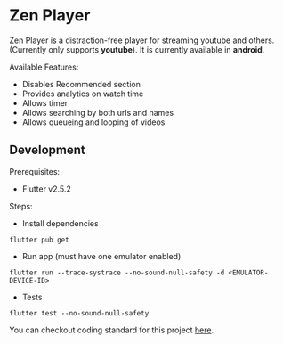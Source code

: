 # Zen Player

Zen Player is a distraction-free player for streaming youtube and others.
(Currently only supports **youtube**). It is currently available in **android**.

Available Features:

- Disables Recommended section
- Provides analytics on watch time
- Allows timer
- Allows searching by both urls and names
- Allows queueing and looping of videos

## Development

Prerequisites:

- Flutter v2.5.2

Steps:

- Install dependencies

```shell
flutter pub get
```

- Run app (must have one emulator enabled)

```shell
flutter run --trace-systrace --no-sound-null-safety -d <EMULATOR-DEVICE-ID>
```

- Tests

```shell
flutter test --no-sound-null-safety
```

You can checkout coding standard for this project [here](docs/coding_standard.md).
